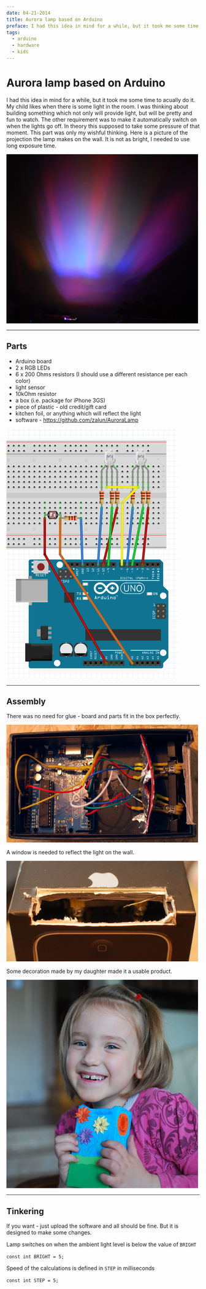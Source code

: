 ```yaml
---
date: 04-21-2014
title: Aurora lamp based on Arduino
preface: I had this idea in mind for a while, but it took me some time to acually do it.  My child likes when there is some light in the room. I was thinking about building something which not only will provide light, but will be pretty and fun to watch. The other requirement was to make it automatically switch on when the lights go off. In theory this supposed to take some pressure of that moment. This part was only my wishful thinking...
tags:
  - arduino
  - hardware
  - kids
---
```


# Aurora lamp based on Arduino

I had this idea in mind for a while, but it took me some time to acually do it.  My child likes when there is some light in the room. I was thinking about building something which not only will provide light, but will be pretty and fun to watch. The other requirement was to make it automatically switch on when the lights go off. In theory this supposed to take some pressure of that moment. This part was only my wishful thinking. Here is a picture of the
projection the lamp makes on the wall. It is not as bright, I needed to use
long exposure time.

![result](../img/aurora_lamp/1-projection.png)

---

## Parts

* Arduino board
* 2 x RGB LEDs
* 6 x 200 Ohms resistors (I should use a different resistance per each color)
* light sensor
* 10kOhm resistor
* a box (i.e. package for iPhone 3GS)
* piece of plastic - old credit/gift card
* kitchen foil, or anything which will reflect the light
* software - https://github.com/zalun/AuroraLamp

![board design](../img/aurora_lamp/0-schema.png)

---

## Assembly

There was no need for glue - board and parts fit in the box perfectly.

![open box - view from the top](../img/aurora_lamp/2-construction.png)

A window is needed to reflect the light on the wall.

![projection window](../img/aurora_lamp/4-box-top.jpg)

Some decoration made by my daughter made it a usable product.

![happy kid](../img/aurora_lamp/6-happykid.png)

---

## Tinkering

If you want - just upload the software and all should be fine. But it is 
designed to make some changes.

Lamp switches on when the ambient light level is below the value of `BRIGHT`

```const int BRIGHT = 5;```

Speed of the calculations is defined in `STEP` in milliseconds

```const int STEP = 5;```
